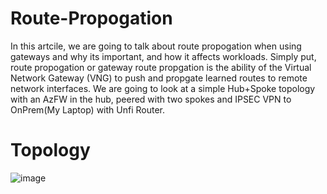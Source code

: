 # Route-Propogation

In this artcile, we are going to talk about route propogation when using gateways and why its important, and how it affects workloads. Simply put, route propogation or gateway route propgation is the ability of the Virtual Network Gateway (VNG) to push and propgate learned routes to remote network interfaces. We are going to look at a simple Hub+Spoke topology with an AzFW in the hub, peered with two spokes and IPSEC VPN to OnPrem(My Laptop) with Unfi Router.  

# Topology

![image](https://user-images.githubusercontent.com/55964102/199131381-bdaecdd3-899f-48da-97b4-787d7258568f.png)

